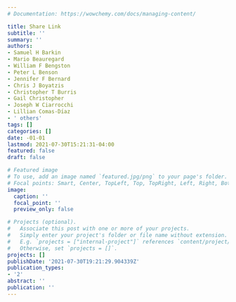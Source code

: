 ```yaml
---
# Documentation: https://wowchemy.com/docs/managing-content/

title: Share Link
subtitle: ''
summary: ''
authors:
- Samuel H Barkin
- Mario Beauregard
- William F Bengston
- Peter L Benson
- Jennifer F Bernard
- Chris J Boyatzis
- Christopher T Burris
- Gail Christopher
- Joseph W Ciarrocchi
- Lillian Comas-Dı́az
- ' others'
tags: []
categories: []
date: -01-01
lastmod: 2021-07-30T15:21:31-04:00
featured: false
draft: false

# Featured image
# To use, add an image named `featured.jpg/png` to your page's folder.
# Focal points: Smart, Center, TopLeft, Top, TopRight, Left, Right, BottomLeft, Bottom, BottomRight.
image:
  caption: ''
  focal_point: ''
  preview_only: false

# Projects (optional).
#   Associate this post with one or more of your projects.
#   Simply enter your project's folder or file name without extension.
#   E.g. `projects = ["internal-project"]` references `content/project/deep-learning/index.md`.
#   Otherwise, set `projects = []`.
projects: []
publishDate: '2021-07-30T19:21:29.904339Z'
publication_types:
- '2'
abstract: ''
publication: ''
---
```

